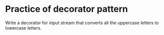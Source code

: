 # Practice of decorator pattern

Write a decorator for input stream that converts all the uppercase letters to
lowercase letters.